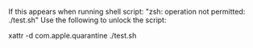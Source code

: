 If this appears when running shell script:  "zsh: operation not permitted: ./test.sh"
Use the following to unlock the script:

xattr -d com.apple.quarantine ./test.sh
